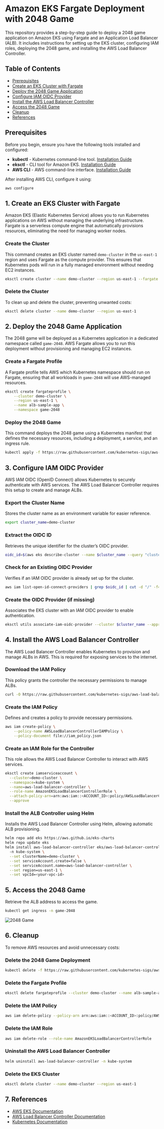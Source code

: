 # Amazon EKS Fargate Deployment with 2048 Game

This repository provides a step-by-step guide to deploy a 2048 game application on Amazon EKS using Fargate and an Application Load Balancer (ALB). It includes instructions for setting up the EKS cluster, configuring IAM roles, deploying the 2048 game, and installing the AWS Load Balancer Controller.

## Table of Contents
- [Prerequisites](#prerequisites)
- [Create an EKS Cluster with Fargate](#create-an-eks-cluster-with-fargate)
- [Deploy the 2048 Game Application](#deploy-the-2048-game-application)
- [Configure IAM OIDC Provider](#configure-iam-oidc-provider)
- [Install the AWS Load Balancer Controller](#install-the-aws-load-balancer-controller)
- [Access the 2048 Game](#access-the-2048-game)
- [Cleanup](#cleanup)
- [References](#references)

## Prerequisites
Before you begin, ensure you have the following tools installed and configured:

- **kubectl** - Kubernetes command-line tool. [Installation Guide](https://kubernetes.io/docs/tasks/tools/install-kubectl/)
- **eksctl** - CLI tool for Amazon EKS. [Installation Guide](https://eksctl.io/introduction/)
- **AWS CLI** - AWS command-line interface. [Installation Guide](https://aws.amazon.com/cli/)

After installing AWS CLI, configure it using:
```sh
aws configure
```

## 1. Create an EKS Cluster with Fargate
Amazon EKS (Elastic Kubernetes Service) allows you to run Kubernetes applications on AWS without managing the underlying infrastructure. Fargate is a serverless compute engine that automatically provisions resources, eliminating the need for managing worker nodes.

### Create the Cluster
This command creates an EKS cluster named `demo-cluster` in the `us-east-1` region and uses Fargate as the compute provider. This ensures that Kubernetes pods will run in a fully managed environment without needing EC2 instances.
```sh
eksctl create cluster --name demo-cluster --region us-east-1 --fargate
```

### Delete the Cluster
To clean up and delete the cluster, preventing unwanted costs:
```sh
eksctl delete cluster --name demo-cluster --region us-east-1
```

## 2. Deploy the 2048 Game Application
The 2048 game will be deployed as a Kubernetes application in a dedicated namespace called `game-2048`. AWS Fargate allows you to run this deployment without provisioning and managing EC2 instances.

### Create a Fargate Profile
A Fargate profile tells AWS which Kubernetes namespace should run on Fargate, ensuring that all workloads in `game-2048` will use AWS-managed resources.
```sh
eksctl create fargateprofile \
    --cluster demo-cluster \
    --region us-east-1 \
    --name alb-sample-app \
    --namespace game-2048
```

### Deploy the 2048 Game
This command deploys the 2048 game using a Kubernetes manifest that defines the necessary resources, including a deployment, a service, and an ingress rule.
```sh
kubectl apply -f https://raw.githubusercontent.com/kubernetes-sigs/aws-load-balancer-controller/v2.5.4/docs/examples/2048/2048_full.yaml
```

## 3. Configure IAM OIDC Provider
AWS IAM OIDC (OpenID Connect) allows Kubernetes to securely authenticate with AWS services. The AWS Load Balancer Controller requires this setup to create and manage ALBs.

### Export the Cluster Name
Stores the cluster name as an environment variable for easier reference.
```sh
export cluster_name=demo-cluster
```

### Extract the OIDC ID
Retrieves the unique identifier for the cluster’s OIDC provider.
```sh
oidc_id=$(aws eks describe-cluster --name $cluster_name --query "cluster.identity.oidc.issuer" --output text | cut -d '/' -f 5)
```

### Check for an Existing OIDC Provider
Verifies if an IAM OIDC provider is already set up for the cluster.
```sh
aws iam list-open-id-connect-providers | grep $oidc_id | cut -d "/" -f4
```

### Create the OIDC Provider (if missing)
Associates the EKS cluster with an IAM OIDC provider to enable authentication.
```sh
eksctl utils associate-iam-oidc-provider --cluster $cluster_name --approve
```

## 4. Install the AWS Load Balancer Controller
The AWS Load Balancer Controller enables Kubernetes to provision and manage ALBs in AWS. This is required for exposing services to the internet.

### Download the IAM Policy
This policy grants the controller the necessary permissions to manage ALBs.
```sh
curl -O https://raw.githubusercontent.com/kubernetes-sigs/aws-load-balancer-controller/v2.11.0/docs/install/iam_policy.json
```

### Create the IAM Policy
Defines and creates a policy to provide necessary permissions.
```sh
aws iam create-policy \
    --policy-name AWSLoadBalancerControllerIAMPolicy \
    --policy-document file://iam_policy.json
```

### Create an IAM Role for the Controller
This role allows the AWS Load Balancer Controller to interact with AWS services.
```sh
eksctl create iamserviceaccount \
  --cluster=demo-cluster \
  --namespace=kube-system \
  --name=aws-load-balancer-controller \
  --role-name AmazonEKSLoadBalancerControllerRole \
  --attach-policy-arn=arn:aws:iam::<ACCOUNT_ID>:policy/AWSLoadBalancerControllerIAMPolicy \
  --approve
```

### Install the ALB Controller using Helm
Installs the AWS Load Balancer Controller using Helm, allowing automatic ALB provisioning.
```sh
helm repo add eks https://aws.github.io/eks-charts
helm repo update eks
helm install aws-load-balancer-controller eks/aws-load-balancer-controller \            
  -n kube-system \
  --set clusterName=demo-cluster \
  --set serviceAccount.create=false \
  --set serviceAccount.name=aws-load-balancer-controller \
  --set region=us-east-1 \
  --set vpcId=<your-vpc-id>
```

## 5. Access the 2048 Game
Retrieve the ALB address to access the game.
```sh
kubectl get ingress -n game-2048
```

![2048 Game](image.png)

## 6. Cleanup
To remove AWS resources and avoid unnecessary costs:

### Delete the 2048 Game Deployment
```sh
kubectl delete -f https://raw.githubusercontent.com/kubernetes-sigs/aws-load-balancer-controller/v2.5.4/docs/examples/2048/2048_full.yaml
```

### Delete the Fargate Profile
```sh
eksctl delete fargateprofile --cluster demo-cluster --name alb-sample-app
```

### Delete the IAM Policy
```sh
aws iam delete-policy --policy-arn arn:aws:iam::<ACCOUNT_ID>:policy/AWSLoadBalancerControllerIAMPolicy
```

### Delete the IAM Role
```sh
aws iam delete-role --role-name AmazonEKSLoadBalancerControllerRole
```

### Uninstall the AWS Load Balancer Controller
```sh
helm uninstall aws-load-balancer-controller -n kube-system
```

### Delete the EKS Cluster
```sh
eksctl delete cluster --name demo-cluster --region us-east-1
```

## 7. References
- [AWS EKS Documentation](https://docs.aws.amazon.com/eks/latest/userguide/what-is-eks.html)
- [AWS Load Balancer Controller Documentation](https://kubernetes-sigs.github.io/aws-load-balancer-controller/)
- [Kubernetes Documentation](https://kubernetes.io/docs/home/)

